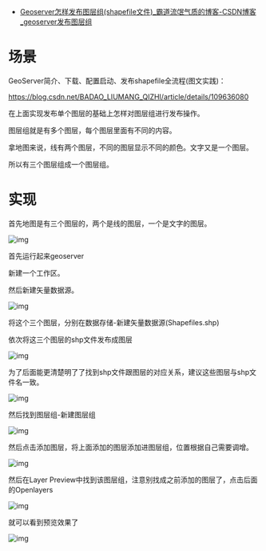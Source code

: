 - [Geoserver怎样发布图层组(shapefile文件)_霸道流氓气质的博客-CSDN博客_geoserver发布图层组](https://blog.csdn.net/BADAO_LIUMANG_QIZHI/article/details/118753910)

# 场景

GeoServer简介、下载、配置启动、发布shapefile全流程(图文实践)：

https://blog.csdn.net/BADAO_LIUMANG_QIZHI/article/details/109636080

在上面实现发布单个图层的基础上怎样对图层组进行发布操作。

图层组就是有多个图层，每个图层里面有不同的内容。

拿地图来说，线有两个图层，不同的图层显示不同的颜色。文字又是一个图层。

所以有三个图层组成一个图层组。

# 实现

首先地图是有三个图层的，两个是线的图层，一个是文字的图层。



![img](https://img-blog.csdnimg.cn/20210715103239738.jpg?x-oss-process=image/watermark,type_ZmFuZ3poZW5naGVpdGk,shadow_10,text_aHR0cHM6Ly9ibG9nLmNzZG4ubmV0L0JBREFPX0xJVU1BTkdfUUlaSEk=,size_16,color_FFFFFF,t_70)

首先运行起来geoserver

新建一个工作区。

然后新建矢量数据源。

![img](https://img-blog.csdnimg.cn/20210715103246805.jpg?x-oss-process=image/watermark,type_ZmFuZ3poZW5naGVpdGk,shadow_10,text_aHR0cHM6Ly9ibG9nLmNzZG4ubmV0L0JBREFPX0xJVU1BTkdfUUlaSEk=,size_16,color_FFFFFF,t_70)

 



将这个三个图层，分别在数据存储-新建矢量数据源(Shapefiles.shp)

依次将这三个图层的shp文件发布成图层



![img](https://img-blog.csdnimg.cn/20210715103253261.jpg?x-oss-process=image/watermark,type_ZmFuZ3poZW5naGVpdGk,shadow_10,text_aHR0cHM6Ly9ibG9nLmNzZG4ubmV0L0JBREFPX0xJVU1BTkdfUUlaSEk=,size_16,color_FFFFFF,t_70)

 

为了后面能更清楚明了了找到shp文件跟图层的对应关系，建议这些图层与shp文件名一致。



![img](https://img-blog.csdnimg.cn/20210715103308333.jpg?x-oss-process=image/watermark,type_ZmFuZ3poZW5naGVpdGk,shadow_10,text_aHR0cHM6Ly9ibG9nLmNzZG4ubmV0L0JBREFPX0xJVU1BTkdfUUlaSEk=,size_16,color_FFFFFF,t_70) 

然后找到图层组-新建图层组



![img](https://img-blog.csdnimg.cn/20210715103349714.jpg?x-oss-process=image/watermark,type_ZmFuZ3poZW5naGVpdGk,shadow_10,text_aHR0cHM6Ly9ibG9nLmNzZG4ubmV0L0JBREFPX0xJVU1BTkdfUUlaSEk=,size_16,color_FFFFFF,t_70)

 

然后点击添加图层，将上面添加的图层添加进图层组，位置根据自己需要调增。



![img](https://img-blog.csdnimg.cn/20210715103355116.jpg?x-oss-process=image/watermark,type_ZmFuZ3poZW5naGVpdGk,shadow_10,text_aHR0cHM6Ly9ibG9nLmNzZG4ubmV0L0JBREFPX0xJVU1BTkdfUUlaSEk=,size_16,color_FFFFFF,t_70)

 

然后在Layer Preview中找到该图层组，注意别找成之前添加的图层了，点击后面的Openlayers



![img](https://img-blog.csdnimg.cn/20210715103401400.jpg?x-oss-process=image/watermark,type_ZmFuZ3poZW5naGVpdGk,shadow_10,text_aHR0cHM6Ly9ibG9nLmNzZG4ubmV0L0JBREFPX0xJVU1BTkdfUUlaSEk=,size_16,color_FFFFFF,t_70)

 

就可以看到预览效果了



![img](https://img-blog.csdnimg.cn/20210715103404508.jpg?x-oss-process=image/watermark,type_ZmFuZ3poZW5naGVpdGk,shadow_10,text_aHR0cHM6Ly9ibG9nLmNzZG4ubmV0L0JBREFPX0xJVU1BTkdfUUlaSEk=,size_16,color_FFFFFF,t_70)

 